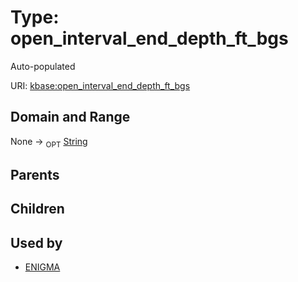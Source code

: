 
# Type: open_interval_end_depth_ft_bgs


Auto-populated

URI: [kbase:open_interval_end_depth_ft_bgs](http://kbase.us/open_interval_end_depth_ft_bgs)


## Domain and Range

None ->  <sub>OPT</sub> [String](types/String.md)

## Parents


## Children


## Used by

 * [ENIGMA](ENIGMA.md)
